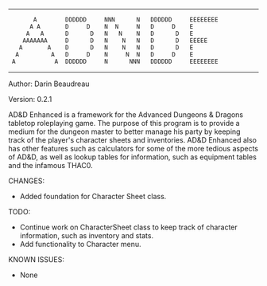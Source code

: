-------------------------------------------------------------------------------

           A        DDDDDD     NNN      N   DDDDDD     EEEEEEEE
          A A       D     D    N  N     N   D     D    E
         A   A      D      D   N   N    N   D      D   E
        AAAAAAA     D      D   N    N   N   D      D   EEEEE
       A       A    D      D   N    N   N   D      D   E
      A         A   D     D    N     N  N   D     D    E
     A           A  DDDDDD     N      NNN   DDDDDD     EEEEEEEE

-------------------------------------------------------------------------------

Author: Darin Beaudreau

Version: 0.2.1

AD&D Enhanced is a framework for the Advanced Dungeons & Dragons tabletop
roleplaying game. The purpose of this program is to provide a medium for
the dungeon master to better manage his party by keeping track of the
player's character sheets and inventories. AD&D Enhanced also has other
features such as calculators for some of the more tedious aspects of
AD&D, as well as lookup tables for information, such as equipment tables
and the infamous THAC0.

CHANGES:
 - Added foundation for Character Sheet class.

TODO:
 - Continue work on CharacterSheet class to keep track of character information,
   such as inventory and stats.
 - Add functionality to Character menu.

KNOWN ISSUES:
 - None
